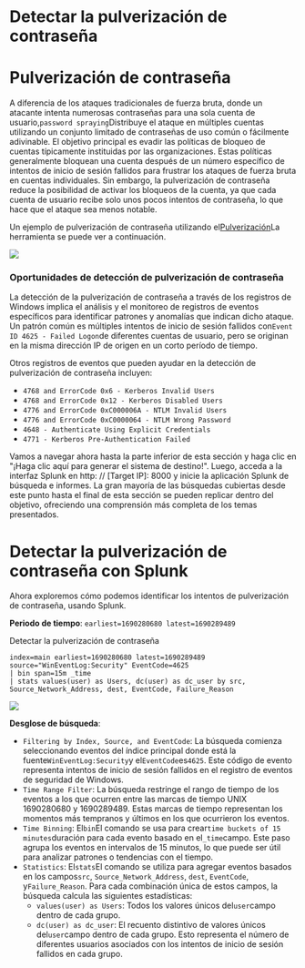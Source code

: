 # Detectar la pulverización de contraseña

# **Pulverización de contraseña**

A diferencia de los ataques tradicionales de fuerza bruta, donde un atacante intenta numerosas contraseñas para una sola cuenta de usuario,`password spraying`Distribuye el ataque en múltiples cuentas utilizando un conjunto limitado de contraseñas de uso común o fácilmente adivinable. El objetivo principal es evadir las políticas de bloqueo de cuentas típicamente instituidas por las organizaciones. Estas políticas generalmente bloquean una cuenta después de un número específico de intentos de inicio de sesión fallidos para frustrar los ataques de fuerza bruta en cuentas individuales. Sin embargo, la pulverización de contraseña reduce la posibilidad de activar los bloqueos de la cuenta, ya que cada cuenta de usuario recibe solo unos pocos intentos de contraseña, lo que hace que el ataque sea menos notable.

Un ejemplo de pulverización de contraseña utilizando el[Pulverización](https://github.com/Greenwolf/Spray)La herramienta se puede ver a continuación.

![](https://academy.hackthebox.com/storage/modules/233/image47.png)

### **Oportunidades de detección de pulverización de contraseña**

La detección de la pulverización de contraseña a través de los registros de Windows implica el análisis y el monitoreo de registros de eventos específicos para identificar patrones y anomalías que indican dicho ataque. Un patrón común es múltiples intentos de inicio de sesión fallidos con`Event ID 4625 - Failed Logon`de diferentes cuentas de usuario, pero se originan en la misma dirección IP de origen en un corto período de tiempo.

Otros registros de eventos que pueden ayudar en la detección de pulverización de contraseña incluyen:

- `4768 and ErrorCode 0x6 - Kerberos Invalid Users`
- `4768 and ErrorCode 0x12 - Kerberos Disabled Users`
- `4776 and ErrorCode 0xC000006A - NTLM Invalid Users`
- `4776 and ErrorCode 0xC0000064 - NTLM Wrong Password`
- `4648 - Authenticate Using Explicit Credentials`
- `4771 - Kerberos Pre-Authentication Failed`

Vamos a navegar ahora hasta la parte inferior de esta sección y haga clic en "¡Haga clic aquí para generar el sistema de destino!". Luego, acceda a la interfaz Splunk en http: // [Target IP]: 8000 y inicie la aplicación Splunk de búsqueda e informes. La gran mayoría de las búsquedas cubiertas desde este punto hasta el final de esta sección se pueden replicar dentro del objetivo, ofreciendo una comprensión más completa de los temas presentados.

# **Detectar la pulverización de contraseña con Splunk**

Ahora exploremos cómo podemos identificar los intentos de pulverización de contraseña, usando Splunk.

**Periodo de tiempo**: `earliest=1690280680 latest=1690289489`

Detectar la pulverización de contraseña

```
index=main earliest=1690280680 latest=1690289489 source="WinEventLog:Security" EventCode=4625
| bin span=15m _time
| stats values(user) as Users, dc(user) as dc_user by src, Source_Network_Address, dest, EventCode, Failure_Reason

```

![](https://academy.hackthebox.com/storage/modules/233/3.png)

**Desglose de búsqueda**:

- `Filtering by Index, Source, and EventCode`: La búsqueda comienza seleccionando eventos del índice principal donde está la fuente`WinEventLog:Security`y el`EventCode`es`4625`. Este código de evento representa intentos de inicio de sesión fallidos en el registro de eventos de seguridad de Windows.
- `Time Range Filter`: La búsqueda restringe el rango de tiempo de los eventos a los que ocurren entre las marcas de tiempo UNIX 1690280680 y 1690289489. Estas marcas de tiempo representan los momentos más tempranos y últimos en los que ocurrieron los eventos.
- `Time Binning`: El`bin`El comando se usa para crear`time buckets of 15 minutes`duración para cada evento basado en el`_time`campo. Este paso agrupa los eventos en intervalos de 15 minutos, lo que puede ser útil para analizar patrones o tendencias con el tiempo.
- `Statistics`: El`stats`El comando se utiliza para agregar eventos basados en los campos`src`, `Source_Network_Address`, `dest`, `EventCode`, y`Failure_Reason`. Para cada combinación única de estos campos, la búsqueda calcula las siguientes estadísticas:
    - `values(user) as Users`: Todos los valores únicos del`user`campo dentro de cada grupo.
    - `dc(user) as dc_user`: El recuento distintivo de valores únicos del`user`campo dentro de cada grupo. Esto representa el número de diferentes usuarios asociados con los intentos de inicio de sesión fallidos en cada grupo.